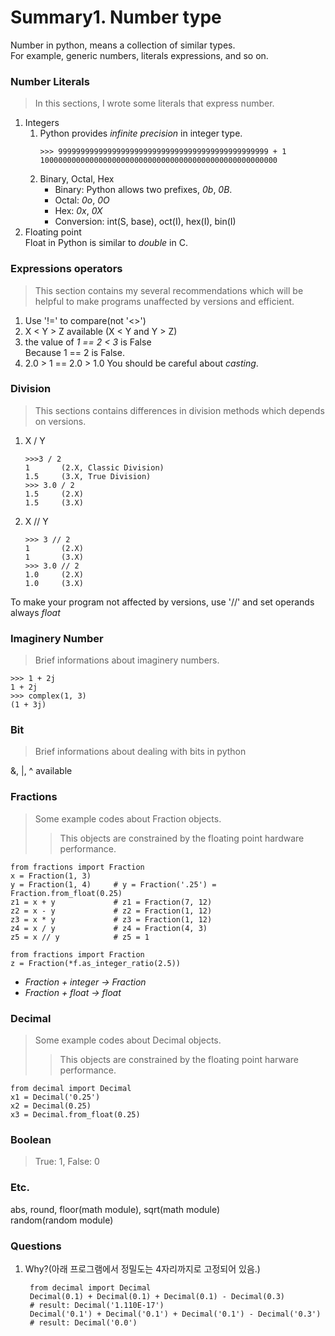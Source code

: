# Summary1. Number type
Number in python, means a collection of similar types.  
For example, generic numbers, literals expressions, and so on.  
### Number Literals
> In this sections, I wrote some literals that express number.
1. Integers  
    1) Python provides *infinite precision* in integer type.  
        <pre><code>>>> 99999999999999999999999999999999999999999999999 + 1
       10000000000000000000000000000000000000000000000000000</code></pre>  
    2) Binary, Octal, Hex
        * Binary: Python allows two prefixes, *0b*, *0B*.
        * Octal: *0o*, *0O*
        * Hex: *0x*, *0X*
        * Conversion: int(S, base), oct(I), hex(I), bin(I)
2. Floating point  
Float in Python is similar to *double* in C.

### Expressions operators
> This section contains my several recommendations which will be helpful to make programs unaffected by versions and efficient.
1. Use '!=' to compare(not '<>')
2. X < Y > Z available (X < Y and Y > Z)
3. the value of *1 == 2 < 3* is False  
Because 1 == 2 is False.
4. 2.0 > 1 == 2.0 > 1.0
You should be careful about *casting*.

### Division
> This sections contains differences in division methods which depends on versions.
1. X / Y
    <pre><code>>>>3 / 2
   1       (2.X, Classic Division)
   1.5     (3.X, True Division)
   >>> 3.0 / 2
   1.5     (2.X)
   1.5     (3.X)</code></pre>
2. X // Y
    <pre><code>>>> 3 // 2
   1       (2.X)
   1       (3.X)
   >>> 3.0 // 2
   1.0     (2.X)
   1.0     (3.X)</code></pre>  
To make your program not affected by versions, use '//' and set operands always *float*

### Imaginery Number
> Brief informations about imaginery numbers.  
<pre><code>>>> 1 + 2j
1 + 2j
>>> complex(1, 3)
(1 + 3j)</code></pre>

### Bit
> Brief informations about dealing with bits in python    

&, |, ^ available

### Fractions
> Some example codes about Fraction objects.
>> This objects are constrained by the floating point hardware performance.
<pre><code>from fractions import Fraction
x = Fraction(1, 3)
y = Fraction(1, 4)     # y = Fraction('.25') = Fraction.from_float(0.25)
z1 = x + y             # z1 = Fraction(7, 12)
z2 = x - y             # z2 = Fraction(1, 12)  
z3 = x * y             # z3 = Fraction(1, 12)
z4 = x / y             # z4 = Fraction(4, 3)
z5 = x // y            # z5 = 1
</code></pre>
<pre><code>from fractions import Fraction
z = Fraction(*f.as_integer_ratio(2.5))
</code></pre>

* *Fraction + integer -> Fraction*
* *Fraction + float -> float* 

### Decimal
> Some example codes about Decimal objects.
>> This objects are constrained by the floating point harware performance.
<pre><code>from decimal import Decimal
x1 = Decimal('0.25')
x2 = Decimal(0.25)
x3 = Decimal.from_float(0.25)
</code></pre>

### Boolean
> True: 1, False: 0

### Etc.
abs, round, floor(math module), sqrt(math module)  
random(random module)

### Questions
1. Why?(아래 프로그램에서 정밀도는 4자리까지로 고정되어 있음.)
    <pre><code> from decimal import Decimal
    Decimal(0.1) + Decimal(0.1) + Decimal(0.1) - Decimal(0.3)
    # result: Decimal('1.110E-17')
    Decimal('0.1') + Decimal('0.1') + Decimal('0.1') - Decimal('0.3')
    # result: Decimal('0.0')</code></pre>


